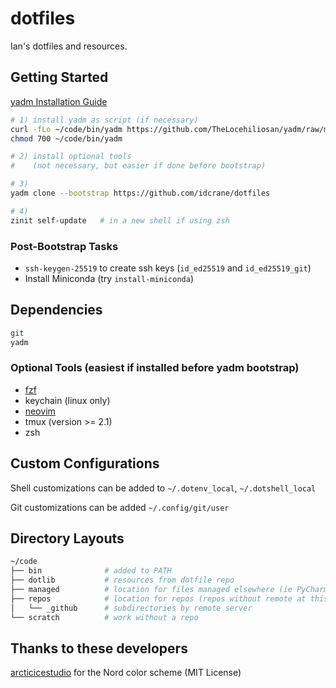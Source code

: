 # dotfiles

Ian's dotfiles and resources.

## Getting Started

[yadm Installation Guide](https://yadm.io/docs/install)

```sh
# 1) install yadm as script (if necessary)
curl -fLo ~/code/bin/yadm https://github.com/TheLocehiliosan/yadm/raw/master/yadm
chmod 700 ~/code/bin/yadm

# 2) install optional tools
#    (not necessary, but easier if done before bootstrap)

# 3)
yadm clone --bootstrap https://github.com/idcrane/dotfiles

# 4)
zinit self-update   # in a new shell if using zsh
```

### Post-Bootstrap Tasks

- `ssh-keygen-25519` to create ssh keys (`id_ed25519` and `id_ed25519_git`)
- Install Miniconda (try `install-miniconda`)

## Dependencies

```sh
git
yadm
```

### Optional Tools (easiest if installed before yadm bootstrap)

- [fzf](guides/fzf.md)
- keychain (linux only)
- [neovim](guides/neovim.md)
- tmux (version >= 2.1)
- zsh

## Custom Configurations

Shell customizations can be added to `~/.dotenv_local`, `~/.dotshell_local`

Git customizations can be added  `~/.config/git/user`

## Directory Layouts

```sh
~/code
├── bin              # added to PATH
├── dotlib           # resources from dotfile repo
├── managed          # location for files managed elsewhere (ie PyCharm deploy)
├── repos            # location for repos (repos without remote at this level)
│   └── _github      # subdirectories by remote server
└── scratch          # work without a repo
```

## Thanks to these developers

[arcticicestudio](https://github.com/arcticicestudio) for the Nord color scheme (MIT License)
